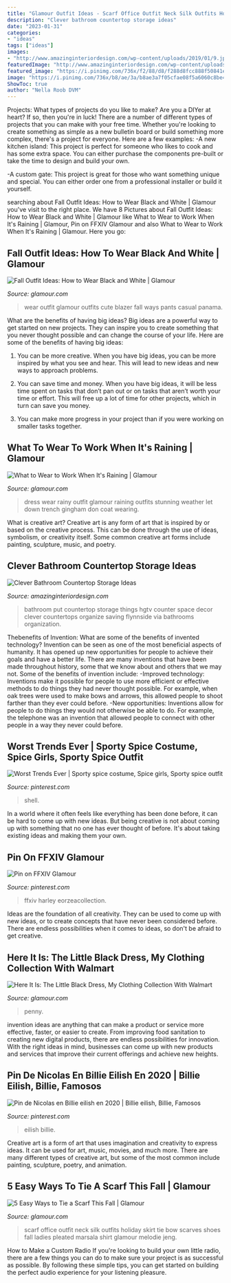 ```yaml
---
title: "Glamour Outfit Ideas - Scarf Office Outfit Neck Silk Outfits Holiday Skirt Tie Bow Scarves Shoes Fall Ladies Pleated Marsala Shirt Glamour Melodie Jeng"
description: "Clever bathroom countertop storage ideas"
date: "2023-01-31"
categories:
- "ideas"
tags: ["ideas"]
images:
- "http://www.amazinginteriordesign.com/wp-content/uploads/2019/01/9.jpeg"
featuredImage: "http://www.amazinginteriordesign.com/wp-content/uploads/2019/01/9.jpeg"
featured_image: "https://i.pinimg.com/736x/f2/88/d8/f288d8fcc888f50841e54e68745bd1b4.jpg"
image: "https://i.pinimg.com/736x/b8/ae/3a/b8ae3a7f05cfae08f5a6060c8be49e5b--mel-b-bad-fashion.jpg"
ShowToc: true
author: "Nella Roob DVM"
---
```



Projects: What types of projects do you like to make?
Are you a DIYer at heart? If so, then you're in luck! There are a number of different types of projects that you can make with your free time. Whether you're looking to create something as simple as a new bulletin board or build something more complex, there's a project for everyone. Here are a few examples: 
-A new kitchen island: This project is perfect for someone who likes to cook and has some extra space. You can either purchase the components pre-built or take the time to design and build your own. 

-A custom gate: This project is great for those who want something unique and special. You can either order one from a professional installer or build it yourself.

	

		
searching about Fall Outfit Ideas: How to Wear Black and White | Glamour you've visit to the right place. We have 8 Pictures about Fall Outfit Ideas: How to Wear Black and White | Glamour like What to Wear to Work When It&#039;s Raining | Glamour, Pin on FFXIV Glamour and also What to Wear to Work When It&#039;s Raining | Glamour. Here you go:
		
    
## Fall Outfit Ideas: How To Wear Black And White | Glamour

<img loading=lazy src="https://media.glamour.com/photos/56963f7c16d0dc3747ef31d5/master/h_1025,c_limit/slideshow-black-white-19-black-white-girl-from-panama-main.jpg" onerror="this.onerror=null;this.src='https://tse1.mm.bing.net/th?id=OIP.BU9iaNHTvy4o7qHNHk_IgAHaLG&amp;pid=15.1';" alt="Fall Outfit Ideas: How to Wear Black and White | Glamour">

_Source: glamour.com_

>wear outfit glamour outfits cute blazer fall ways pants casual panama. 

	

What are the benefits of having big ideas?
Big ideas are a powerful way to get started on new projects. They can inspire you to create something that you never thought possible and can change the course of your life. Here are some of the benefits of having big ideas:
1. You can be more creative. When you have big ideas, you can be more inspired by what you see and hear. This will lead to new ideas and new ways to approach problems.

2. You can save time and money. When you have big ideas, it will be less time spent on tasks that don’t pan out or on tasks that aren’t worth your time or effort. This will free up a lot of time for other projects, which in turn can save you money.

3. You can make more progress in your project than if you were working on smaller tasks together.

    
## What To Wear To Work When It&#039;s Raining | Glamour

<img loading=lazy src="https://media.glamour.com/photos/570432ae1acab0ad385d0416/master/pass/fashion-2016-03-rainy-day-work-outfit-ideas-trench-miroslava-duma-main.jpg" onerror="this.onerror=null;this.src='https://tse4.mm.bing.net/th?id=OIP.Wv5IIwI9uATPPCapfM9DjAHaLH&amp;pid=15.1';" alt="What to Wear to Work When It&#039;s Raining | Glamour">

_Source: glamour.com_

>dress wear rainy outfit glamour raining outfits stunning weather let down trench gingham don coat wearing. 

	

What is creative art?
Creative art is any form of art that is inspired by or based on the creative process. This can be done through the use of ideas, symbolism, or creativity itself. Some common creative art forms include painting, sculpture, music, and poetry.

    
## Clever Bathroom Countertop Storage Ideas

<img loading=lazy src="http://www.amazinginteriordesign.com/wp-content/uploads/2019/01/9.jpeg" onerror="this.onerror=null;this.src='https://tse4.mm.bing.net/th?id=OIP.mFpQO3TAf0HOb6fYVBbreAHaE8&amp;pid=15.1';" alt="Clever Bathroom Countertop Storage Ideas">

_Source: amazinginteriordesign.com_

>bathroom put countertop storage things hgtv counter space decor clever countertops organize saving flynnside via bathrooms organization. 

	

Thebenefits of Invention: What are some of the benefits of invented technology?
Invention can be seen as one of the most beneficial aspects of humanity. It has opened up new opportunities for people to achieve their goals and have a better life. There are many inventions that have been made throughout history, some that we know about and others that we may not. Some of the benefits of invention include: 
-Improved technology: Inventions make it possible for people to use more efficient or effective methods to do things they had never thought possible. For example, when oak trees were used to make bows and arrows, this allowed people to shoot farther than they ever could before. 
-New opportunities: Inventions allow for people to do things they would not otherwise be able to do. For example, the telephone was an invention that allowed people to connect with other people in a way they never could before.

    
## Worst Trends Ever | Sporty Spice Costume, Spice Girls, Sporty Spice Outfit

<img loading=lazy src="https://i.pinimg.com/736x/b8/ae/3a/b8ae3a7f05cfae08f5a6060c8be49e5b--mel-b-bad-fashion.jpg" onerror="this.onerror=null;this.src='https://tse4.mm.bing.net/th?id=OIP.AG5nGpWinGttJafXD-nYZgHaLH&amp;pid=15.1';" alt="Worst Trends Ever | Sporty spice costume, Spice girls, Sporty spice outfit">

_Source: pinterest.com_

>shell. 

	

In a world where it often feels like everything has been done before, it can be hard to come up with new ideas. But being creative is not about coming up with something that no one has ever thought of before. It's about taking existing ideas and making them your own.

    
## Pin On FFXIV Glamour

<img loading=lazy src="https://i.pinimg.com/736x/f2/88/d8/f288d8fcc888f50841e54e68745bd1b4.jpg" onerror="this.onerror=null;this.src='https://tse2.mm.bing.net/th?id=OIP.xNqUFeGSnz4mMdEMZ1zqcQAAAA&amp;pid=15.1';" alt="Pin on FFXIV Glamour">

_Source: pinterest.com_

>ffxiv harley eorzeacollection. 

	

Ideas are the foundation of all creativity. They can be used to come up with new ideas, or to create concepts that have never been considered before. There are endless possibilities when it comes to ideas, so don't be afraid to get creative.

    
## Here It Is: The Little Black Dress, My Clothing Collection With Walmart

<img loading=lazy src="https://media.glamour.com/photos/56958eafd9dab9ff41b275e3/master/w_1280%2Cc_limit/fashion-2013-02-penny-chic-black-dress-skater-main.jpg" onerror="this.onerror=null;this.src='https://tse4.mm.bing.net/th?id=OIP.RcVMci-_5wQqJq9Qv1oFOgHaLI&amp;pid=15.1';" alt="Here It Is: The Little Black Dress, My Clothing Collection With Walmart">

_Source: glamour.com_

>penny. 

	

invention ideas are anything that can make a product or service more effective, faster, or easier to create. From improving food sanitation to creating new digital products, there are endless possibilities for innovation. With the right ideas in mind, businesses can come up with new products and services that improve their current offerings and achieve new heights.

    
## Pin De Nicolas En Billie Eilish En 2020 | Billie Eilish, Billie, Famosos

<img loading=lazy src="https://i.pinimg.com/736x/32/7a/9d/327a9deb919678c5a6d4cb97709fa881.jpg" onerror="this.onerror=null;this.src='https://tse1.mm.bing.net/th?id=OIP.AnJ3IOBr3NiiEVy1gkb8fgHaHa&amp;pid=15.1';" alt="Pin de Nicolas en Billie eilish en 2020 | Billie eilish, Billie, Famosos">

_Source: pinterest.com_

>eilish billie. 

	

Creative art is a form of art that uses imagination and creativity to express ideas. It can be used for art, music, movies, and much more. There are many different types of creative art, but some of the most common include painting, sculpture, poetry, and animation.

    
## 5 Easy Ways To Tie A Scarf This Fall | Glamour

<img loading=lazy src="https://media.glamour.com/photos/5695d7cd16d0dc3747ee4645/master/pass/fashion-2015-10-fall-scarf-silk-neck-bow-main.jpg" onerror="this.onerror=null;this.src='https://tse2.mm.bing.net/th?id=OIP.XlbbEmzJTomtC2rjXQsk0wHaLH&amp;pid=15.1';" alt="5 Easy Ways to Tie a Scarf This Fall | Glamour">

_Source: glamour.com_

>scarf office outfit neck silk outfits holiday skirt tie bow scarves shoes fall ladies pleated marsala shirt glamour melodie jeng. 

	

How to Make a Custom Radio
If you're looking to build your own little radio, there are a few things you can do to make sure your project is as successful as possible. By following these simple tips, you can get started on building the perfect audio experience for your listening pleasure.

